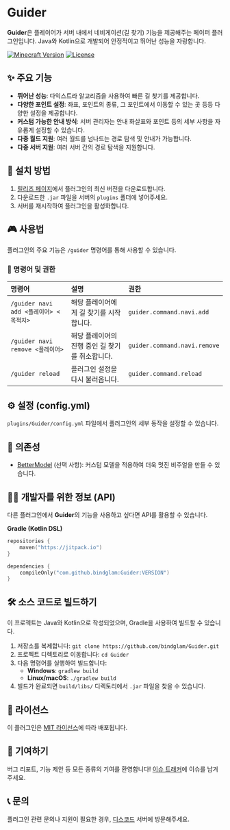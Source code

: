 # Guider

**Guider**은 플레이어가 서버 내에서 네비게이션(길 찾기) 기능을 제공해주는 페이퍼 플러그인입니다. Java와 Kotlin으로 개발되어 안정적이고 뛰어난 성능을 자랑합니다.

[![Minecraft Version](https://img.shields.io/badge/Minecraft-1.21.x%20~%201.21.x-brightgreen.svg)](https://www.minecraft.net/)
[![License](https://img.shields.io/badge/License-MIT-lightgrey.svg)](https://opensource.org/licenses/MIT)

## ✨ 주요 기능

* **뛰어난 성능**: 다익스트라 알고리즘을 사용하여 빠른 길 찾기를 제공합니다.
* **다양한 포인트 설정**: 좌표, 포인트의 종류, 그 포인트에서 이동할 수 있는 곳 등등 다양한 설정을 제공합니다.
* **커스텀 가능한 안내 방식**: 서버 관리자는 안내 화살표와 포인트 등의 세부 사항을 자유롭게 설정할 수 있습니다.
* **다중 월드 지원**: 여러 월드를 넘나드는 경로 탐색 및 안내가 가능합니다.
* **다중 서버 지원**: 여러 서버 간의 경로 탐색을 지원합니다.

## 💾 설치 방법

1.  [릴리즈 페이지](https://github.com/bindglam/Guider/releases)에서 플러그인의 최신 버전을 다운로드합니다.
2.  다운로드한 `.jar` 파일을 서버의 `plugins` 폴더에 넣어주세요.
3.  서버를 재시작하여 플러그인을 활성화합니다.

## 🎮 사용법

플러그인의 주요 기능은 `/guider` 명령어를 통해 사용할 수 있습니다.

### 🔑 명령어 및 권한

| 명령어                             | 설명                          | 권한                           |
|:--------------------------------|:----------------------------|:-----------------------------|
| `/guider navi add <플레이어> <목적지>` | 해당 플레이어에게 길 찾기를 시작합니다.      | `guider.command.navi.add`    |
| `/guider navi remove <플레이어>`    | 해당 플레이어의 진행 중인 길 찾기를 취소합니다. | `guider.command.navi.remove` |
| `/guider reload`                | 플러그인 설정을 다시 불러옵니다.          | `guider.command.reload`      |

## ⚙️ 설정 (config.yml)

`plugins/Guider/config.yml` 파일에서 플러그인의 세부 동작을 설정할 수 있습니다.

## 🔗 의존성

*   [BetterModel](https://github.com/toxicity188/BetterModel) (선택 사항): 커스텀 모델을 적용하여 더욱 멋진 비주얼을 만들 수 있습니다.

## 👨‍💻 개발자를 위한 정보 (API)

다른 플러그인에서 **Guider**의 기능을 사용하고 싶다면 API를 활용할 수 있습니다.

**Gradle (Kotlin DSL)**
```kotlin
repositories {
    maven("https://jitpack.io")
}

dependencies {
    compileOnly("com.github.bindglam:Guider:VERSION")
}
```

## 🛠️ 소스 코드로 빌드하기

이 프로젝트는 Java와 Kotlin으로 작성되었으며, Gradle을 사용하여 빌드할 수 있습니다.

1.  저장소를 복제합니다: `git clone https://github.com/bindglam/Guider.git`
2.  프로젝트 디렉토리로 이동합니다: `cd Guider`
3.  다음 명령어를 실행하여 빌드합니다:
    *   **Windows**: `gradlew build`
    *   **Linux/macOS**: `./gradlew build`
4.  빌드가 완료되면 `build/libs/` 디렉토리에서 `.jar` 파일을 찾을 수 있습니다.

## 📜 라이선스

이 플러그인은 [MIT 라이선스](https://opensource.org/licenses/MIT)에 따라 배포됩니다.

## 🤝 기여하기

버그 리포트, 기능 제안 등 모든 종류의 기여를 환영합니다! [이슈 트래커](https://github.com/bindglam/Guider/issues)에 이슈를 남겨주세요.

## 📞 문의

플러그인 관련 문의나 지원이 필요한 경우, [디스코드](https://discord.gg/your-discord) 서버에 방문해주세요.